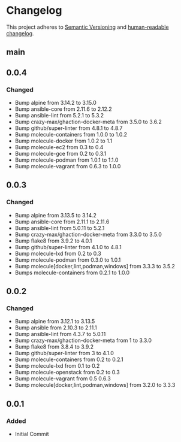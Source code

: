 # Changelog

This project adheres to [Semantic Versioning](https://semver.org/spec/v2.0.0.html)
and [human-readable changelog](https://keepachangelog.com/en/1.0.0/).

## main

## 0.0.4

### Changed

- Bump alpine from 3.14.2 to 3.15.0
- Bump ansible-core from 2.11.6 to 2.12.2
- Bump ansible-lint from 5.2.1 to 5.3.2
- Bump crazy-max/ghaction-docker-meta from 3.5.0 to 3.6.2
- Bump github/super-linter from 4.8.1 to 4.8.7
- Bump molecule-containers from 1.0.0 to 1.0.2
- Bump molecule-docker from 1.0.2 to 1.1
- Bump molecule-ec2 from 0.3 to 0.4
- Bump molecule-gce from 0.2 to 0.3.1
- Bump molecule-podman from 1.0.1 to 1.1.0
- Bump molecule-vagrant from 0.6.3 to 1.0.0

## 0.0.3

### Changed

- Bump alpine from 3.13.5 to 3.14.2
- Bump ansible-core from 2.11.1 to 2.11.6
- Bump ansible-lint from 5.0.11 to 5.2.1
- Bump crazy-max/ghaction-docker-meta from 3.3.0 to 3.5.0
- Bump flake8 from 3.9.2 to 4.0.1
- Bump github/super-linter from 4.1.0 to 4.8.1
- Bump molecule-lxd from 0.2 to 0.3
- Bump molecule-podman from 0.3.0 to 1.0.1
- Bump molecule[docker,lint,podman,windows] from 3.3.3 to 3.5.2
- Bumps molecule-containers from 0.2.1 to 1.0.0

## 0.0.2

### Changed

- Bump alpine from 3.12.1 to 3.13.5
- Bump ansible from 2.10.3 to 2.11.1
- Bump ansible-lint from 4.3.7 to 5.0.11
- Bump crazy-max/ghaction-docker-meta from 1 to 3.3.0
- Bump flake8 from 3.8.4 to 3.9.2
- Bump github/super-linter from 3 to 4.1.0
- Bump molecule-containers from 0.2 to 0.2.1
- Bump molecule-lxd from 0.1 to 0.2
- Bump molecule-openstack from 0.2 to 0.3
- Bump molecule-vagrant from 0.5 0.6.3
- Bump molecule[docker,lint,podman,windows] from 3.2.0 to 3.3.3

## 0.0.1

### Added

- Initial Commit
